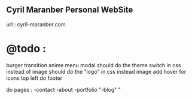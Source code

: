 
## Cyril Maranber Personal WebSite

url : cyril-maranber.com

# @todo :

burger transition anime
menu modal
should do the theme switch in css instead of image
should do the "logo" in css instead image
add hover for icons top left
do footer

do pages :
    -contact
    -about
    -portfolio
    "-blog"
"

